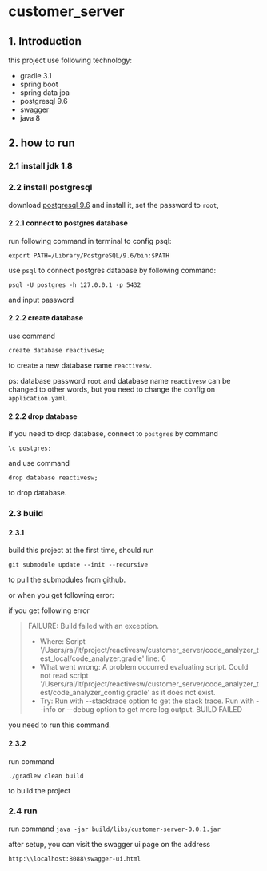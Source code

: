 # customer_server

## 1. Introduction
this project use following technology:
* gradle 3.1 
* spring boot 
* spring data jpa
* postgresql 9.6
* swagger
* java 8

## 2. how to run
### 2.1 install jdk 1.8

### 2.2 install postgresql 
download [postgresql 9.6](https://www.postgresql.org/) and install it, set the password to `root`,

#### 2.2.1 connect to postgres database
run following command in terminal to config psql:

`export PATH=/Library/PostgreSQL/9.6/bin:$PATH`

use `psql` to connect postgres database by following command:

`psql -U postgres -h 127.0.0.1 -p 5432`

and input password

#### 2.2.2 create database
use command 

`create database reactivesw;` 

to create a new database name `reactivesw`.

ps: database password `root` and database name `reactivesw` can be changed to other words,
but you need to change the config on `application.yaml`.

#### 2.2.2 drop database
if you need to drop database, connect to `postgres` by command 

`\c postgres;` 

and use command 

`drop database reactivesw;` 

to drop database.

### 2.3 build 

#### 2.3.1
build this project at the first time, should run

`git submodule update --init --recursive`

to pull the submodules from github. 

or when you get following error:

if you get following error
>FAILURE: Build failed with an exception.
>* Where:
Script '/Users/rai/it/project/reactivesw/customer_server/code_analyzer_test_local/code_analyzer.gradle' line: 6
>* What went wrong:
A problem occurred evaluating script.
> Could not read script '/Users/rai/it/project/reactivesw/customer_server/code_analyzer_test/code_analyzer_config.gradle' as it does not exist.
>* Try:
Run with --stacktrace option to get the stack trace. Run with --info or --debug option to get more log output.
>BUILD FAILED 

you need to run this command.

#### 2.3.2

run command 

`./gradlew clean build`

 to build the project

### 2.4 run
run command 
`java -jar build/libs/customer-server-0.0.1.jar`

after setup, you can visit the swagger ui page on the address 

`http:\\localhost:8088\swagger-ui.html`